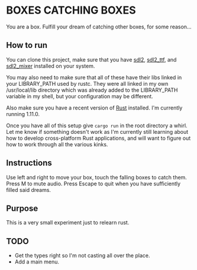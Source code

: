 # BOXES CATCHING BOXES

You are a box. Fulfill your dream of catching other boxes, for some reason...

## How to run

You can clone this project, make sure that you have [sdl2](https://www.libsdl.org/download-2.0.php), [sdl2_ttf](https://www.libsdl.org/projects/SDL_ttf/), and [sdl2_mixer](https://www.libsdl.org/projects/SDL_mixer/) installed on your system.

You may also need to make sure that all of these have their libs linked in your LIBRARY_PATH used by rustc. They were all linked in my own /usr/local/lib directory which was already added to the LIBRARY_PATH variable in my shell, but your configuration may be different.

Also make sure you have a recent version of [Rust](https://www.rust-lang.org/en-US/) installed. I'm currently running 1.11.0.

Once you have all of this setup give `cargo run` in the root directory a whirl. Let me know if something doesn't work as I'm currently still learning about how to develop cross-platform Rust applications, and will want to figure out how to work through all the various kinks.

## Instructions

Use left and right to move your box, touch the falling boxes to catch them. Press M to mute audio. Press Escape to quit when you have sufficiently filled said dreams.

## Purpose

This is a very small experiment just to relearn rust.

## TODO
*   Get the types right so I'm not casting all over the place.
*   Add a main menu.
